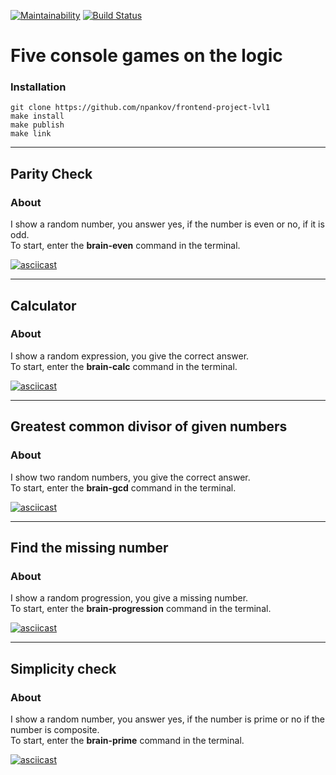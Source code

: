 [![Maintainability](https://api.codeclimate.com/v1/badges/a99a88d28ad37a79dbf6/maintainability)](https://codeclimate.com/github/codeclimate/codeclimate/maintainability)
[![Build Status](https://travis-ci.com/npankov/frontend-project-lvl1.svg?branch=master)](https://travis-ci.com/npankov/frontend-project-lvl1)

# Five console games on the logic

### Installation

    git clone https://github.com/npankov/frontend-project-lvl1
    make install
    make publish
    make link
---

## Parity Check
### About
I show a random number, you answer yes, if the number is even or no, if it is odd.  
To start, enter the **brain-even** command in the terminal.

[![asciicast](https://asciinema.org/a/tXl61dTwZ7wMo2LdlREsLZZFQ.svg)](https://asciinema.org/a/tXl61dTwZ7wMo2LdlREsLZZFQ)

---

## Calculator
### About 
I show a random expression, you give the correct answer.  
To start, enter the **brain-calc** command in the terminal.

[![asciicast](https://asciinema.org/a/2hEu7mYkrwUzKFtLUwdv62x8W.svg)](https://asciinema.org/a/2hEu7mYkrwUzKFtLUwdv62x8W)

---

## Greatest common divisor of given numbers
### About
I show two random numbers, you give the correct answer.  
To start, enter the **brain-gcd** command in the terminal.

[![asciicast](https://asciinema.org/a/AzdCTlSGCTHZI3IEgrLxsPSTc.svg)](https://asciinema.org/a/AzdCTlSGCTHZI3IEgrLxsPSTc)

---

## Find the missing number
### About
I show a random progression, you give a missing number.  
To start, enter the **brain-progression** command in the terminal.

[![asciicast](https://asciinema.org/a/jpm6YMS6AeZYbwyYRNUa9NaTC.svg)](https://asciinema.org/a/jpm6YMS6AeZYbwyYRNUa9NaTC)

---

## Simplicity check
### About
I show a random number, you answer yes, if the number is prime or no if the number is composite.  
To start, enter the **brain-prime** command in the terminal.

[![asciicast](https://asciinema.org/a/5aMOHNCZs1oXtBEblxgo0Ytqk.svg)](https://asciinema.org/a/5aMOHNCZs1oXtBEblxgo0Ytqk)
